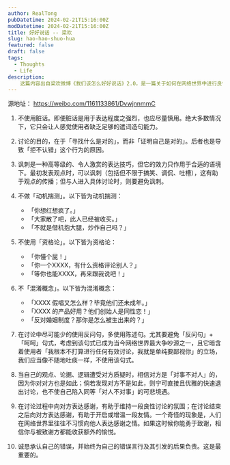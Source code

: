 ```yaml
---
author: RealTong
pubDatetime: 2024-02-21T15:16:00Z
modDatetime: 2024-02-21T15:16:00Z
title: 好好说话 -- 梁欢
slug: hao-hao-shuo-hua
featured: false
draft: false
tags:
  - Thoughts
  - Life
description:
    这篇内容出自梁欢微博《我们该怎么好好说话》2.0，是一篇关于如何在网络世界中进行良性讨论的指南。希望我们都可以坚持好好说话，收获更多良性讨论。
---
```

源地址： https://weibo.com/1161133861/DvwjnnmmC

1. 不使用脏话。即便脏话是用于表达程度之强烈，也应尽量慎用。绝大多数情况下，它只会让人感觉使用者缺乏足够的遣词造句能力。

2. 讨论的目的，在于「寻找什么是对的」，而非「证明自己是对的」。后者也是导致「拒不认错」这个行为的原因。

3. 讽刺是一种高等级的、令人激赏的表达技巧，但它的效力只作用于合适的语境下。最初发表观点时，可以讽刺（包括但不限于搞笑、调侃、吐槽），这有助于观点的传播；但与人进入具体讨论时，则要避免讽刺。

4. 不做「动机揣测」。以下皆为动机揣测：
    - 「你想红想疯了。」
    - 「大家散了吧，此人已经被收买。」
    - 「不就是借机抱大腿，炒作自己吗？」

5. 不使用「资格论」。以下皆为资格论：
    - 「你懂个屁！」
    - 「你一个XXXX，有什么资格评论别人？」
    - 「等你也能XXXX，再来跟我说吧！」

6. 不「混淆概念」。以下皆为混淆概念：
    - 「XXXX 假唱又怎么样？毕竟他们还未成年。」
    - 「XXXX 的产品好用？他们创始人是同性恋！」
    - 「反对婚姻制度？那你是怎么被生出来的？」

7. 在讨论中尽可能少的使用反问句，多使用陈述句。尤其要避免「反问句」+「呵呵」句式，考虑到该句式已成为当今网络世界最大争吵源之一，且它暗含着使用者「我根本不打算进行任何有效讨论，我就是单纯要鄙视你」的立场，我们应当像不随地吐痰一样，不使用该句式。

8. 当自己的观点、论据、逻辑遭受对方质疑时，相信对方是「对事不对人」的，因为你对对方也是如此；倘若发现对方不是如此，则宁可直接且优雅的快速退出讨论，也不使自己陷入同等「对人不对事」的可悲境遇。

9. 在讨论过程中向对方表达感谢，有助于维持一段良性讨论的氛围；在讨论结束之后向对方表达感谢，有助于开启或增温一段友情。一个奇怪的现象是，人们在网络世界里往往不习惯向他人表达感谢之情。如果这时候你能勇于致谢，相信你与被致谢方都能收获额外的愉悦。

10. 诚恳承认自己的错误，并始终为自己的错误言行及其引发的后果负责。这是最重要的。